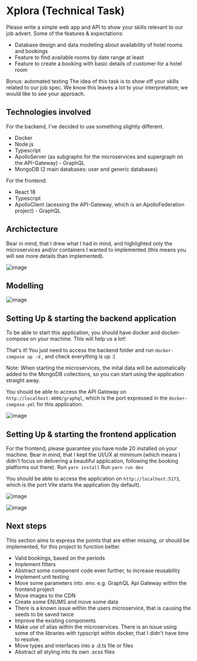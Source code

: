 # Xplora (Technical Task)

Please write a simple web app and API to show your skills relevant to our job advert.
Some of the features & expectations:
* Database design and data modelling about availability of hotel rooms and bookings
* Feature to find available rooms by date range at least
* Feature to create a booking with basic details of customer for a hotel room

Bonus: automated testing
The idea of this task is to show off your skills related to our job spec. We know this leaves a
lot to your interpretation; we would like to see your approach.


## Technologies involved

For the backend, I've decided to use something slightly different.
* Docker
* Node.js
* Typescript
* ApolloServer (as subgraphs for the microservices and supergraph on the API-Gateway) - GraphQL
* MongoDB (2 main databases: user and generic databases)

For the frontend:
* React 18
* Typescript
* ApolloClient (acessing the API-Gateway, which is an ApolloFederation project) - GraphQL


## Archictecture

Bear in mind, that I drew what I had in mind, and highlighted only the microservices and/or containers I wanted to implemented (this means you will see more details than implemented).

![image](https://github.com/giliard1984/xplora/assets/22618819/d251b378-feef-44b3-a01a-8fd65d321d71)


## Modelling

![image](https://github.com/giliard1984/xplora/assets/22618819/2c61091c-7f7e-4aa4-9652-1be8f79b3118)


## Setting Up & starting the backend application

To be able to start this application, you should have docker and docker-compose on your machine. This will help us a lot!

That's it! You just need to access the backend folder and run `docker-compose up -d` , and check everything is up :)

Note: When starting the microservices, the inital data will be automatically added to the MongoDB collections, so you can start using the application straight away.

You should be able to access the API Gateway on `http://localhost:4000/graphql`, which is the port expressed in the `docker-compose.yml` for this application.

![image](https://github.com/giliard1984/xplora/assets/22618819/183e28b5-269d-49b8-9ecf-6cf45f58e562)


## Setting Up & starting the frontend application

For the frontend, please guarantee you have node 20 installed on your machine. Bear in mind, that I kept the UI/UX at minimum (which means I didn't focus on delivering a beautiful application, following the booking platforms out there).
Run `yarn install`
Run `yarn run dev`

You should be able to access the application on `http://localhost:5173`, which is the port Vite starts the application (by default).

![image](https://github.com/giliard1984/xplora/assets/22618819/aace907a-f844-4593-9411-ab6d6c99eb04)

![image](https://github.com/giliard1984/xplora/assets/22618819/f03eec6e-5fce-46b4-a4b2-6fbf4ec4938c)



## Next steps

This section aims to express the points that are either missing, or should be implemented, for this project to function better.

* Valid bookings, based on the periods
* Implement filters
* Abstract some component code even further, to increase reusability
* Implement unit testing
* Move some parameters into .env. e.g. GraphQL Api Gateway within the frontend project
* Move images to the CDN
* Create some ENUMS and move some data
* There is a known issue within the users microservice, that is causing the seeds to be saved twice
* Improve the existing components
* Make use of alias within the microservices. There is an issue using some of the libraries with typscript within docker, that I didn't have time to resolve.
* Move types and interfaces into a .d.ts file or files
* Abstract all styling into its own .scss files



